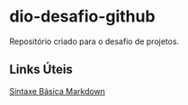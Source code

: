 # dio-desafio-github
Repositório criado para o desafio de projetos.


## Links Úteis
[Sintaxe Básica Markdown](https://www.markdownguide.org/basic-syntax/)
